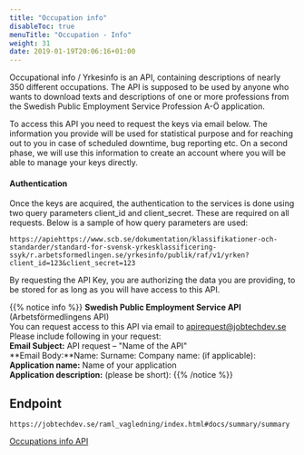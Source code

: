 ```yaml
---
title: "Occupation info"
disableToc: true
menuTitle: "Occupation - Info"
weight: 31
date: 2019-01-19T20:06:16+01:00
---
```


Occupational info / Yrkesinfo is an API, containing descriptions of nearly 350 different occupations. The API is supposed to be used by anyone who wants to download texts and descriptions of one or more professions from the Swedish Public Employment Service Profession A-Ö application.

To access this API you need to request the keys via email below. The information you provide will be used for statistical purpose and for reaching out to you in case of scheduled downtime, bug reporting etc. On a second phase, we will use this information to create an account where you will be able to manage your keys directly.


#### Authentication
Once the keys are acquired, the authentication to the services is done using two query parameters client_id and client_secret. These are required on all requests. Below is a sample of how query parameters are used:
````
https://apiehttps://www.scb.se/dokumentation/klassifikationer-och-standarder/standard-for-svensk-yrkesklassificering-ssyk/r.arbetsformedlingen.se/yrkesinfo/publik/raf/v1/yrken?client_id=123&client_secret=123
````
By requesting the API Key, you are authorizing the data you are providing, to be stored for as long as you will have access to this API.

{{% notice info %}}
**Swedish Public Employment Service API** (Arbetsförmedlingens API)  
You can request access to this API via email to <apirequest@jobtechdev.se>   
Please include following in your request:  
**Email Subject:** API request – "Name of the API"  
**Email Body:**Name:  Surname:  Company name: (if applicable):    
**Application name:** Name of your application  
**Application description:** (please be short):
{{% /notice %}}
## Endpoint
````
https://jobtechdev.se/raml_vagledning/index.html#docs/summary/summary
````

[Occupations info API](/raml_vagledning/index.html#docs/summary/summary)
